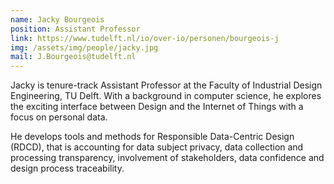 ```yaml
---
name: Jacky Bourgeois
position: Assistant Professor
link: https://www.tudelft.nl/io/over-io/personen/bourgeois-j
img: /assets/img/people/jacky.jpg
mail: J.Bourgeois@tudelft.nl
---
```


Jacky is tenure-track Assistant Professor at the Faculty of Industrial Design Engineering, TU Delft. With a background in computer science, he explores the exciting interface between Design and the Internet of Things with a focus on personal data.

He develops tools and methods for Responsible Data-Centric Design (RDCD), that is accounting for data subject privacy, data collection and processing transparency, involvement of stakeholders, data confidence and design process traceability.